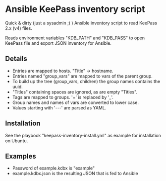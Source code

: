 # Ansible KeePass inventory script
Quick & dirty (just a sysadmin ;) ) Ansible inventory script to read KeePass 2.x (v4) files.

Reads environment variables "KDB_PATH" and "KDB_PASS" to open KeePass file and export JSON inventory for Ansible.

## Details
- Entries are mapped to hosts. "Title" -> hostname.
- Entries named "group_vars" are mapped to vars of the parent group.
- To build up the tree (group_vars, children) the group names contains the uuid.
- "Titles" containing spaces are ignored, as are empty "Titles".
- Tags are mapped to groups. '=' is replaced by '_'.
- Group names and names of vars are converted to lower case.
- Values starting with '---' are parsed as YAML.
 
## Installation
See the playbook "keepass-inventory-install.yml" as example for installation on Ubuntu.

## Examples
- Password of example.kdbx is "example"
- example.kdbx.json is the resulting JSON that is fed to Ansible

